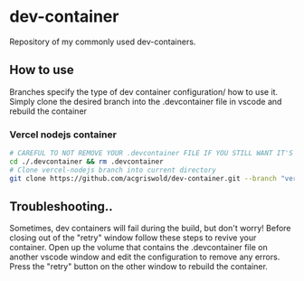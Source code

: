 # dev-container
Repository of my commonly used dev-containers.

## How to use
Branches specify the type of dev container configuration/ how to use it.  Simply clone the desired branch into the .devcontainer file in vscode and rebuild the container

### Vercel nodejs container

```bash
# CAREFUL TO NOT REMOVE YOUR .devcontainer FILE IF YOU STILL WANT IT'S CONTENTS
cd ./.devcontainer && rm .devcontainer
# Clone vercel-nodejs branch into current directory
git clone https://github.com/acgriswold/dev-container.git --branch "vercel-nodejs" ./
```

## Troubleshooting..
Sometimes, dev containers will fail during the build, but don't worry! Before closing out of the "retry" window follow these steps to revive your container. Open up the volume that contains the .devcontainer file on another vscode window and edit the configuration to remove any errors. Press the "retry" button on the other window to rebuild the container.
